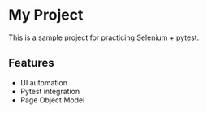 # My Project

This is a sample project for practicing Selenium + pytest.

## Features
- UI automation
- Pytest integration
- Page Object Model
